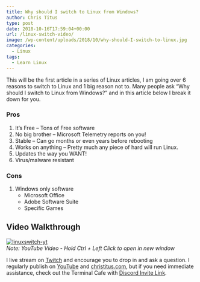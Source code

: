 ```yaml
---
title: Why should I switch to Linux from Windows?
author: Chris Titus
type: post
date: 2018-10-16T17:59:04+00:00
url: /linux-switch-video/
image: /wp-content/uploads/2018/10/why-should-I-switch-to-linux.jpg
categories:
  - Linux
tags:
  - Learn Linux
---
```

This will be the first article in a series of Linux articles, I am going over 6 reasons to switch to Linux and 1 big reason not to. Many people ask &#8220;Why should I switch to Linux from Windows?&#8221; and in this article below I break it down for you. <!--more-->

### Pros

  1. It&#8217;s Free &#8211; Tons of Free software
  2. No big brother &#8211; Microsoft Telemetry reports on you!
  3. Stable &#8211; Can go months or even years before rebooting
  4. Works on anything &#8211; Pretty much any piece of hard will run Linux.
  5. Updates the way you WANT!
  6. Virus/malware resistant

### Cons

  1. Windows only software 
      * Microsoft Office
      * Adobe Software Suite
      * Specific Games

## Video Walkthrough

[![linuxswitch-yt](https://img.youtube.com/vi/s5QGZ-DBYGs/0.jpg)](https://www.youtube.com/watch?v=s5QGZ-DBYGs)  
_Note: YouTube Video - Hold Ctrl + Left Click to open in new window_

I live stream on [Twitch][1] and encourage you to drop in and ask a question. I regularly publish on [YouTube][2] and [christitus.com][3], but if you need immediate assistance, check out the Terminal Cafe with [Discord Invite Link][4].

 [1]: https://twitch.tv/christitustech
 [2]: https://www.youtube.com/c/ChrisTitusTech
 [3]: https://christitus.com/
 [4]: https://christitus.com/discord
